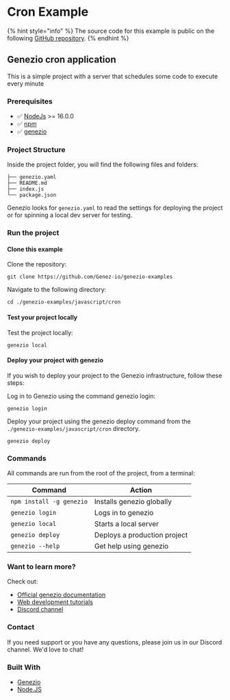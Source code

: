 # Cron Example

{% hint style="info" %}
The source code for this example is public on the following [GitHub repository](https://github.com/Genez-io/genezio-examples/tree/master/javascript/cron).
{% endhint %}

## Genezio cron application

This is a simple project with a server that schedules some code to execute every minute

### Prerequisites

* ✅ [NodeJs](https://nodejs.org) >= 16.0.0
* ✅ [npm](https://www.npmjs.com/)
* ✅ [genezio](https://genez.io/)

### Project Structure

Inside the project folder, you will find the following files and folders:

```
├── genezio.yaml
├── README.md
├── index.js
└── package.json
```

Genezio looks for `genezio.yaml` to read the settings for deploying the project or for spinning a local dev server for testing.

### Run the project

#### Clone this example

Clone the repository:

```
git clone https://github.com/Genez-io/genezio-examples
```

Navigate to the following directory:

```
cd ./genezio-examples/javascript/cron
```

#### Test your project locally

Test the project locally:

```
genezio local
```

#### Deploy your project with genezio

If you wish to deploy your project to the Genezio infrastructure, follow these steps:

Log in to Genezio using the command genezio login:

```
genezio login
```

Deploy your project using the genezio deploy command from the `./genezio-examples/javascript/cron` directory.

```
genezio deploy
```

### Commands

All commands are run from the root of the project, from a terminal:

| Command                  | Action                       |
| ------------------------ | ---------------------------- |
| `npm install -g genezio` | Installs genezio globally    |
| `genezio login`          | Logs in to genezio           |
| `genezio local`          | Starts a local server        |
| `genezio deploy`         | Deploys a production project |
| `genezio --help`         | Get help using genezio       |

### Want to learn more?

Check out:

* [Official genezio documentation](https://genez.io/docs)
* [Web development tutorials](https://genez.io/blog)
* [Discord channel](https://discord.gg/uc9H5YKjXv)

### Contact

If you need support or you have any questions, please join us in our Discord channel. We'd love to chat!

### Built With

* [Genezio](https://genez.io/)
* [Node.JS](https://nodejs.org/en/)
